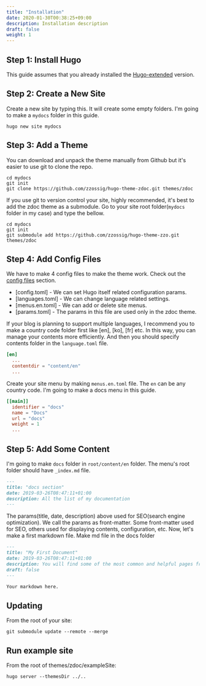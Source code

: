 ```yaml
---
title: "Installation"
date: 2020-01-30T00:38:25+09:00
description: Installation description
draft: false
weight: 1
---
```


## Step 1: Install Hugo

This guide assumes that you already installed the [Hugo-extended](https://gohugo.io/getting-started/installing/) version.

## Step 2: Create a New Site

Create a new site by typing this. It will create some empty folders. I'm going to make a `mydocs` folder in this guide.

```
hugo new site mydocs
```

## Step 3: Add a Theme

You can download and unpack the theme manually from Github but it's easier to use git to clone the repo.

```
cd mydocs
git init
git clone https://github.com/zzossig/hugo-theme-zdoc.git themes/zdoc
```

If you use git to version control your site, highly recommended, it's best to add the zdoc theme as a submodule.
Go to your site root folder(`mydocs` folder in my case) and type the bellow.

```
cd mydocs
git init
git submodule add https://github.com/zzossig/hugo-theme-zzo.git themes/zdoc
```

## Step 4: Add Config Files

We have to make 4 config files to make the theme work. Check out the [config files](/zdoc/configuration/configfiles/) section.

- [config.toml] - We can set Hugo itself related configuration params.
- [languages.toml] - We can change language related settings.
- [menus.en.toml] - We can add or delete site menus.
- [params.toml] - The params in this file are used only in the zdoc theme.

If your blog is planning to support multiple languages, I recommend you to make a country code folder first like [en], [ko], [fr] etc.
In this way, you can manage your contents more efficiently. And then you should specify contents folder in the `language.toml` file.

```:language.toml
[en]
  ...
  contentdir = "content/en"
  ...
```

Create your site menu by making `menus.en.toml` file. The `en` can be any country code. I'm going to make a docs menu in this guide.

```:menus.en.toml
[[main]]
  identifier = "docs"
  name = "Docs"
  url = "docs"
  weight = 1
  ...
```

## Step 5: Add Some Content

I'm going to make `docs` folder in `root/content/en` folder. The menu's root folder should have `_index.md` file.

```:/content/en/docs/_index.md
---
title: "docs section"
date: 2019-03-26T08:47:11+01:00
description: All the list of my documentation
---
```

The params(title, date, description) above used for SEO(search engine optimization). We call the params as front-matter. Some front-matter used for SEO, others used for displaying contents, configuration, etc. Now, let's make a first markdown file. Make md file in the docs folder

```:/content/en/docs/myfirstdoc.md
---
title: "My First Document"
date: 2019-03-26T08:47:11+01:00
description: You will find some of the most common and helpful pages from our documentation.
draft: false
---

Your markdown here.
```


## Updating

From the root of your site:

```
git submodule update --remote --merge
```

## Run example site

From the root of themes/zdoc/exampleSite:

```
hugo server --themesDir ../..
```
